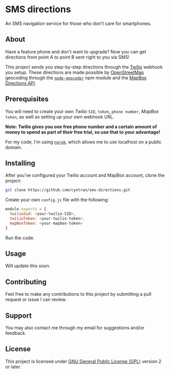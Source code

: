 # SMS directions
An SMS navigation service for those who don't care for smartphones. 

## About 
Have a feature phone and don't want to upgrade? Now you can get directions from point A to point B sent right to you via SMS!

This project sends you step-by-step directions through the [Twilio](https://twilio.com) webhook you setup. 
These directions are made possible by [OpenStreetMap](https://openstreetmap.org) geocoding through the [```node-geocoder```](https://github.com/nchaulet/node-geocoder#readme) npm module 
and the [MapBox Directions API](https://docs.mapbox.com/api/navigation/#retrieve-directions). 

## Prerequisites
You will need to create your own <i>Twilio</i> ```SID```, ```token```, ```phone number```, <i>MapBox</i> ```token```, as well as setting up your own webhook URL. 

<b>Note: Twilio gives you one free phone number and a certain amount of money to spend as part of their free trial, 
so use that to your advantage!</b>

For my code, I'm using [```ngrok```](https://ngrok.com/), which allows me to use localhost on a public domain.  

## Installing
After you've configured your Twilio account and MapBox account, clone the project:
```bash
git clone https://github.com/cyntran/sms-directions.git
``` 
Create your own ```config.js``` file with the following: 
```javascript
module.exports = {
  twilioSid: <your-twilio-SID>,
  twilioToken: <your-twilio-token>,
  mapBoxToken: <your-mapbox-token>
}
```
Run the code. 

## Usage
Will update this soon.

## Contributing
Feel free to make any contributions to this project by submitting a pull request or issue I can review. 

## Support
You may also contact me through my email for suggestions and/or feedback. 

## License
This project is licensed under [GNU General Public License (GPL)](/LICENSE.txt) version 2 or later.


